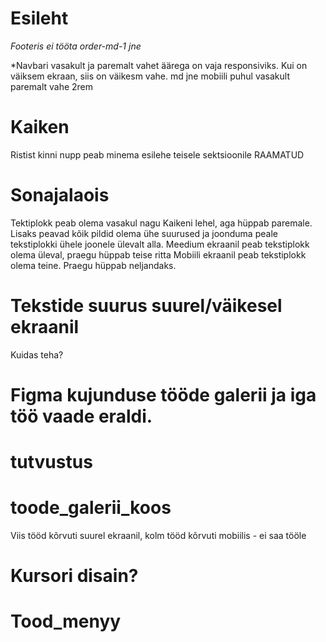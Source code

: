 

# Esileht
*Footeris ei tööta order-md-1 jne*

*Navbari vasakult ja paremalt vahet äärega on vaja responsiviks. Kui on väiksem ekraan, siis on väikesm vahe.
md jne 
mobiili puhul vasakult paremalt vahe 2rem

# Kaiken
Ristist kinni nupp peab minema esilehe teisele sektsioonile RAAMATUD

# Sonajalaois
Tektiplokk peab olema vasakul nagu Kaikeni lehel, aga hüppab paremale. Lisaks peavad kõik pildid olema ühe suurused ja joonduma peale tekstiplokki ühele joonele ülevalt alla.
Meedium ekraanil peab tekstiplokk olema üleval, praegu hüppab teise ritta
Mobiili ekraanil peab tekstiplokk olema teine. Praegu hüppab neljandaks.

# Tekstide suurus suurel/väikesel ekraanil
Kuidas teha? 

# Figma kujunduse tööde galerii ja iga töö vaade eraldi.


# tutvustus 


# toode_galerii_koos
Viis tööd kõrvuti suurel ekraanil, kolm tööd kõrvuti mobiilis - ei saa tööle

# Kursori disain?


# Tood_menyy




